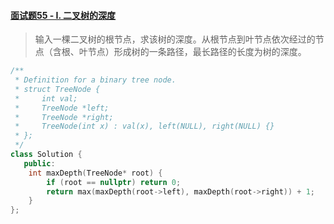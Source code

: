 #### [面试题55 - I. 二叉树的深度](https://leetcode-cn.com/problems/er-cha-shu-de-shen-du-lcof/)

> 输入一棵二叉树的根节点，求该树的深度。从根节点到叶节点依次经过的节点（含根、叶节点）形成树的一条路径，最长路径的长度为树的深度。

```c++
/**
 * Definition for a binary tree node.
 * struct TreeNode {
 *     int val;
 *     TreeNode *left;
 *     TreeNode *right;
 *     TreeNode(int x) : val(x), left(NULL), right(NULL) {}
 * };
 */
class Solution {
   public:
    int maxDepth(TreeNode* root) {
        if (root == nullptr) return 0;
        return max(maxDepth(root->left), maxDepth(root->right)) + 1;
    }
};
```


